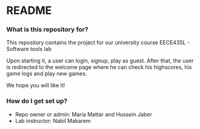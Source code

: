 # README #

### What is this repository for? ###
This repository contains the project for our university course EECE435L - Software tools lab

Upon starting it, a user can login, signup, play as guest.
After that, the user is redirected to the welcome page where he can check his highscores, his game logs and play new games.

We hope you will like it!

### How do I get set up? ###

* Repo owner or admin: Maria Mattar and Hussein Jaber
* Lab instructor: Nabil Makarem
